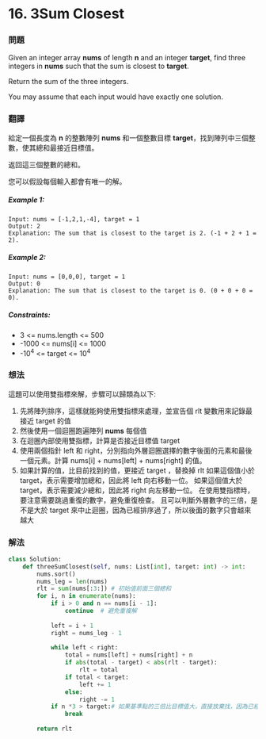# 16. 3Sum Closest
### 問題
Given an integer array **nums** of length **n** and an integer **target**, find three integers in **nums** such that the sum is closest to **target**.

Return the sum of the three integers.

You may assume that each input would have exactly one solution.
 ### 翻譯
給定一個長度為 **n** 的整數陣列 **nums** 和一個整數目標 **target**，找到陣列中三個整數，使其總和最接近目標值。

返回這三個整數的總和。

您可以假設每個輸入都會有唯一的解。
##### Example 1:
    Input: nums = [-1,2,1,-4], target = 1
    Output: 2
    Explanation: The sum that is closest to the target is 2. (-1 + 2 + 1 = 2).
##### Example 2:
    Input: nums = [0,0,0], target = 1
    Output: 0
    Explanation: The sum that is closest to the target is 0. (0 + 0 + 0 = 0).
##### Constraints:
- 3 <= nums.length <= 500
- -1000 <= nums[i] <= 1000
- -10<sup>4</sup> <= target <= 10<sup>4</sup>

### 想法 
這題可以使用雙指標來解，步驟可以歸類為以下:  
1. 先將陣列排序，這樣就能夠使用雙指標來處理，並宣告個 rlt 變數用來記錄最接近 target 的值
2. 然後使用一個迴圈跑遍陣列 **nums** 每個值
3. 在迴圈內部使用雙指標，計算是否接近目標值 target
4. 使用兩個指針 left 和 right，分別指向外層迴圈選擇的數字後面的元素和最後一個元素。計算 nums[i] + nums[left] + nums[right] 的值。
5. 如果計算的值，比目前找到的值，更接近 target ，替換掉 rlt
   如果這個值小於 target，表示需要增加總和，因此將 left 向右移動一位。
   如果這個值大於 target，表示需要減少總和，因此將 right 向左移動一位。
在使用雙指標時，要注意需要跳過重復的數字，避免重復檢查。
且可以判斷外層數字的三倍，是不是大於 target 來中止迴圈，因為已經排序過了，所以後面的數字只會越來越大
### 解法 
```python
class Solution:
    def threeSumClosest(self, nums: List[int], target: int) -> int:
        nums.sort()
        nums_leg = len(nums)
        rlt = sum(nums[:3:]) # 初始值前面三個總和
        for i, n in enumerate(nums):
            if i > 0 and n == nums[i - 1]:
                continue  # 避免重複解
            
            left = i + 1
            right = nums_leg - 1
            
            while left < right:
                total = nums[left] + nums[right] + n
                if abs(total - target) < abs(rlt - target):
                    rlt = total
                if total < target:
                    left += 1
                else:
                    right -= 1
            if n *3 > target:# 如果基準點的三倍比目標值大，直接放棄找，因為已經排序過，後面的數字只會越來越大
                break
                    
        return rlt
```